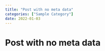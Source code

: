 ```yaml
---
title: "Post with no meta data"
categories: ["Sample Category"]
date: 2022-01-03
---
```


# Post with no meta data
